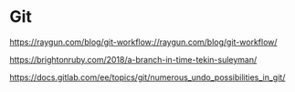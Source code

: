 # Git

https://raygun.com/blog/git-workflow://raygun.com/blog/git-workflow/

https://brightonruby.com/2018/a-branch-in-time-tekin-suleyman/

https://docs.gitlab.com/ee/topics/git/numerous_undo_possibilities_in_git/
